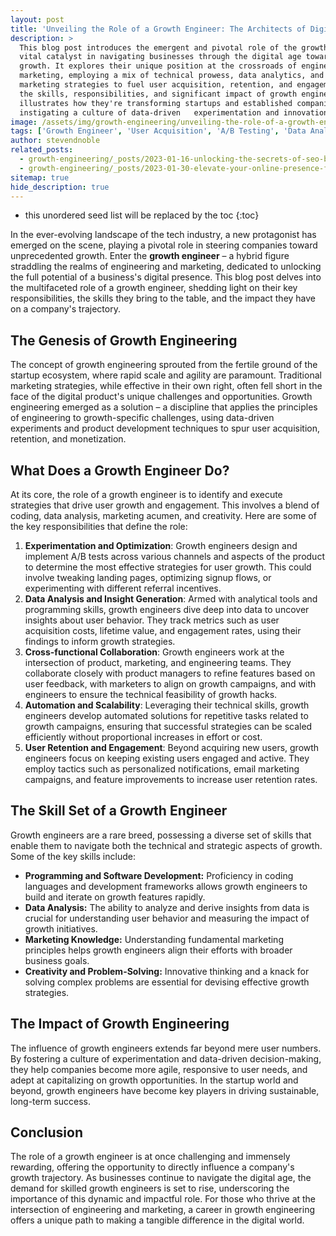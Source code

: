 ```yaml
---
layout: post
title: 'Unveiling the Role of a Growth Engineer: The Architects of Digital Expansion'
description: >
  This blog post introduces the emergent and pivotal role of the growth engineer, a
  vital catalyst in navigating businesses through the digital age towards remarkable
  growth. It explores their unique position at the crossroads of engineering and
  marketing, employing a mix of technical prowess, data analytics, and creative
  marketing strategies to fuel user acquisition, retention, and engagement. Highlighting
  the skills, responsibilities, and significant impact of growth engineers, the post
  illustrates how they're transforming startups and established companies alike by
  instigating a culture of data-driven   experimentation and innovation.
image: /assets/img/growth-engineering/unveiling-the-role-of-a-growth-engineer-the-architects-of-digital-expansion.jpg
tags: ['Growth Engineer', 'User Acquisition', 'A/B Testing', 'Data Analysis', 'Marketing', 'Retention']
author: stevendnoble
related_posts:
  - growth-engineering/_posts/2023-01-16-unlocking-the-secrets-of-seo-boost-your-websites-visibility.md
  - growth-engineering/_posts/2023-01-30-elevate-your-online-presence-for-seo-proven-seo-content-and-keywords.md
sitemap: true
hide_description: true
---
```


* this unordered seed list will be replaced by the toc
{:toc}

In the ever-evolving landscape of the tech industry, a new protagonist has emerged on the scene, playing a pivotal role in steering companies toward unprecedented growth. Enter the **growth engineer** – a hybrid figure straddling the realms of engineering and marketing, dedicated to unlocking the full potential of a business's digital presence. This blog post delves into the multifaceted role of a growth engineer, shedding light on their key responsibilities, the skills they bring to the table, and the impact they have on a company's trajectory.

## The Genesis of Growth Engineering

The concept of growth engineering sprouted from the fertile ground of the startup ecosystem, where rapid scale and agility are paramount. Traditional marketing strategies, while effective in their own right, often fell short in the face of the digital product's unique challenges and opportunities. Growth engineering emerged as a solution – a discipline that applies the principles of engineering to growth-specific challenges, using data-driven experiments and product development techniques to spur user acquisition, retention, and monetization.

## What Does a Growth Engineer Do?

At its core, the role of a growth engineer is to identify and execute strategies that drive user growth and engagement. This involves a blend of coding, data analysis, marketing acumen, and creativity. Here are some of the key responsibilities that define the role:

1. **Experimentation and Optimization**: Growth engineers design and implement A/B tests across various channels and aspects of the product to determine the most effective strategies for user growth. This could involve tweaking landing pages, optimizing signup flows, or experimenting with different referral incentives.
2. **Data Analysis and Insight Generation**: Armed with analytical tools and programming skills, growth engineers dive deep into data to uncover insights about user behavior. They track metrics such as user acquisition costs, lifetime value, and engagement rates, using their findings to inform growth strategies.
3. **Cross-functional Collaboration**: Growth engineers work at the intersection of product, marketing, and engineering teams. They collaborate closely with product managers to refine features based on user feedback, with marketers to align on growth campaigns, and with engineers to ensure the technical feasibility of growth hacks.
4. **Automation and Scalability**: Leveraging their technical skills, growth engineers develop automated solutions for repetitive tasks related to growth campaigns, ensuring that successful strategies can be scaled efficiently without proportional increases in effort or cost.
5. **User Retention and Engagement**: Beyond acquiring new users, growth engineers focus on keeping existing users engaged and active. They employ tactics such as personalized notifications, email marketing campaigns, and feature improvements to increase user retention rates.

## The Skill Set of a Growth Engineer

Growth engineers are a rare breed, possessing a diverse set of skills that enable them to navigate both the technical and strategic aspects of growth. Some of the key skills include:

* **Programming and Software Development:** Proficiency in coding languages and development frameworks allows growth engineers to build and iterate on growth features rapidly.
* **Data Analysis:** The ability to analyze and derive insights from data is crucial for understanding user behavior and measuring the impact of growth initiatives.
* **Marketing Knowledge:** Understanding fundamental marketing principles helps growth engineers align their efforts with broader business goals.
* **Creativity and Problem-Solving:** Innovative thinking and a knack for solving complex problems are essential for devising effective growth strategies.

## The Impact of Growth Engineering

The influence of growth engineers extends far beyond mere user numbers. By fostering a culture of experimentation and data-driven decision-making, they help companies become more agile, responsive to user needs, and adept at capitalizing on growth opportunities. In the startup world and beyond, growth engineers have become key players in driving sustainable, long-term success.

## Conclusion

The role of a growth engineer is at once challenging and immensely rewarding, offering the opportunity to directly influence a company's growth trajectory. As businesses continue to navigate the digital age, the demand for skilled growth engineers is set to rise, underscoring the importance of this dynamic and impactful role. For those who thrive at the intersection of engineering and marketing, a career in growth engineering offers a unique path to making a tangible difference in the digital world.